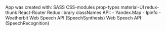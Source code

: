 App was created with:
SASS
CSS-modules
prop-types
material-UI
redux-thunk
React-Router
Redux
library classNames
API:
    - Yandex.Map
    - Ipinfo
    - Weatherbit
Web Speech API  (SpeechSynthesis)
Web Speech API  (SpeechRecognition)